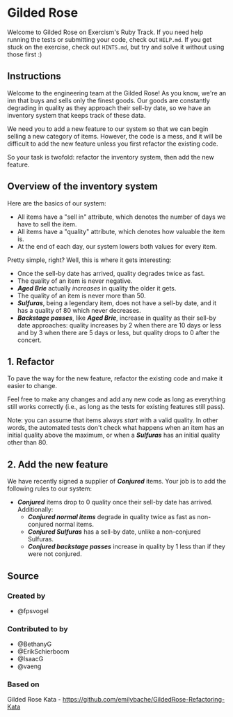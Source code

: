 # Gilded Rose

Welcome to Gilded Rose on Exercism's Ruby Track.
If you need help running the tests or submitting your code, check out `HELP.md`.
If you get stuck on the exercise, check out `HINTS.md`, but try and solve it without using those first :)

## Instructions

Welcome to the engineering team at the Gilded Rose!
As you know, we're an inn that buys and sells only the finest goods.
Our goods are constantly degrading in quality as they approach their sell-by date, so we have an inventory system that keeps track of these data.

We need you to add a new feature to our system so that we can begin selling a new category of items.
However, the code is a mess, and it will be difficult to add the new feature unless you first refactor the existing code.

So your task is twofold: refactor the inventory system, then add the new feature.

## Overview of the inventory system

Here are the basics of our system:

- All items have a "sell in" attribute, which denotes the number of days we have to sell the item.
- All items have a "quality" attribute, which denotes how valuable the item is.
- At the end of each day, our system lowers both values for every item.

Pretty simple, right? Well, this is where it gets interesting:

- Once the sell-by date has arrived, quality degrades twice as fast.
- The quality of an item is never negative.
- **_Aged Brie_** actually *increases* in quality the older it gets.
- The quality of an item is never more than 50.
- **_Sulfuras_**, being a legendary item, does not have a sell-by date, and it has a quality of 80 which never decreases.
- **_Backstage passes_**, like **_Aged Brie_**, increase in quality as their sell-by date approaches: quality increases by 2 when there are 10 days or less and by 3 when there are 5 days or less, but quality drops to 0 after the concert.

## 1. Refactor

To pave the way for the new feature, refactor the existing code and make it easier to change.

Feel free to make any changes and add any new code as long as everything still works correctly (i.e., as long as the tests for existing features still pass).

Note: you can assume that items always _start_ with a valid quality.
In other words, the automated tests don't check what happens when an item has an initial quality above the maximum, or when a **_Sulfuras_** has an initial quality other than 80.

## 2. Add the new feature

We have recently signed a supplier of **_Conjured_** items.
Your job is to add the following rules to our system:

- **_Conjured_** items drop to 0 quality once their sell-by date has arrived. Additionally:
  - **_Conjured normal items_** degrade in quality twice as fast as non-conjured normal items.
  - **_Conjured Sulfuras_** has a sell-by date, unlike a non-conjured Sulfuras.
  - **_Conjured backstage passes_** increase in quality by 1 less than if they were not conjured.

## Source

### Created by

- @fpsvogel

### Contributed to by

- @BethanyG
- @ErikSchierboom
- @IsaacG
- @vaeng

### Based on

Gilded Rose Kata - https://github.com/emilybache/GildedRose-Refactoring-Kata